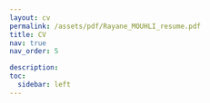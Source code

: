 ```yaml
---
layout: cv
permalink: /assets/pdf/Rayane_MOUHLI_resume.pdf
title: CV
nav: true
nav_order: 5

description:
toc:
  sidebar: left
---
```

